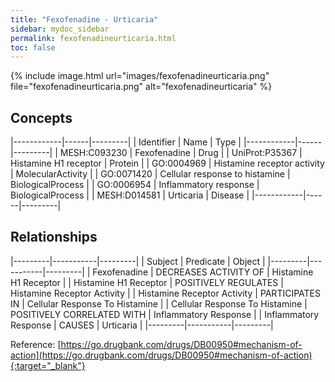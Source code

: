 ```yaml
---
title: "Fexofenadine - Urticaria"
sidebar: mydoc_sidebar
permalink: fexofenadineurticaria.html
toc: false 
---
```


{% include image.html url="images/fexofenadineurticaria.png" file="fexofenadineurticaria.png" alt="fexofenadineurticaria" %}

## Concepts

|------------|------|---------|
| Identifier | Name | Type    |
|------------|------|---------|
| MESH:C093230 | Fexofenadine | Drug |
| UniProt:P35367 | Histamine H1 receptor | Protein |
| GO:0004969 | Histamine receptor activity | MolecularActivity |
| GO:0071420 | Cellular response to histamine | BiologicalProcess |
| GO:0006954 | Inflammatory response | BiologicalProcess |
| MESH:D014581 | Urticaria | Disease |
|------------|------|---------|

## Relationships

|---------|-----------|---------|
| Subject | Predicate | Object  |
|---------|-----------|---------|
| Fexofenadine | DECREASES ACTIVITY OF | Histamine H1 Receptor |
| Histamine H1 Receptor | POSITIVELY REGULATES | Histamine Receptor Activity |
| Histamine Receptor Activity | PARTICIPATES IN | Cellular Response To Histamine |
| Cellular Response To Histamine | POSITIVELY CORRELATED WITH | Inflammatory Response |
| Inflammatory Response | CAUSES | Urticaria |
|---------|-----------|---------|

Reference: [https://go.drugbank.com/drugs/DB00950#mechanism-of-action](https://go.drugbank.com/drugs/DB00950#mechanism-of-action){:target="_blank"}